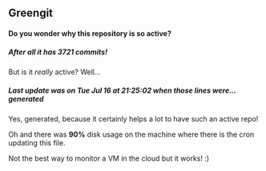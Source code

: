 ## Greengit

#### Do you wonder why this repository is so active?

##### After all it has 3721 commits!

But is it *really* active? Well...

##### Last update was on Tue Jul 16 at 21:25:02 when those lines were... generated

Yes, generated, because it certainly helps a lot to have such an active repo!

Oh and there was **90%** disk usage on the machine
where there is the cron updating this file.

Not the best way to monitor a VM in the cloud but it works! :)
